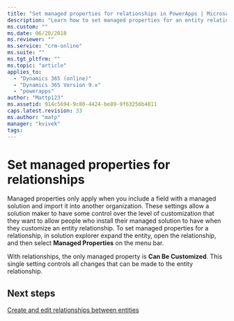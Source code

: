 ```yaml
---
title: "Set managed properties for relationships in PowerApps | MicrosoftDocs"
description: "Learn how to set managed properties for an entity relationship"
ms.custom: ""
ms.date: 06/20/2018
ms.reviewer: ""
ms.service: "crm-online"
ms.suite: ""
ms.tgt_pltfrm: ""
ms.topic: "article"
applies_to: 
  - "Dynamics 365 (online)"
  - "Dynamics 365 Version 9.x"
  - "powerapps"
author: "Mattp123"
ms.assetid: 914c5694-9c80-4424-be89-9f63256b4811
caps.latest.revision: 33
ms.author: "matp"
manager: "kvivek"
tags: 
---
```

# Set managed properties for relationships

<a name="BKMK_ManagedProperties"></a>   

 Managed properties only apply when you include a field with a managed solution and import it into another organization. These settings allow a solution maker to have some control over the level of customization that they want to allow people who install their managed solution to have when they customize an entity relationship. To set managed properties for a relationship, in solution explorer expand the entity, open the relationship, and then select  **Managed Properties** on the menu bar.  
  
 With relationships, the only managed property is **Can Be Customized**. This single setting controls all changes that can be made to the entity relationship.  
  
## Next steps

[Create and edit relationships between entities](create-edit-entity-relationships.md)